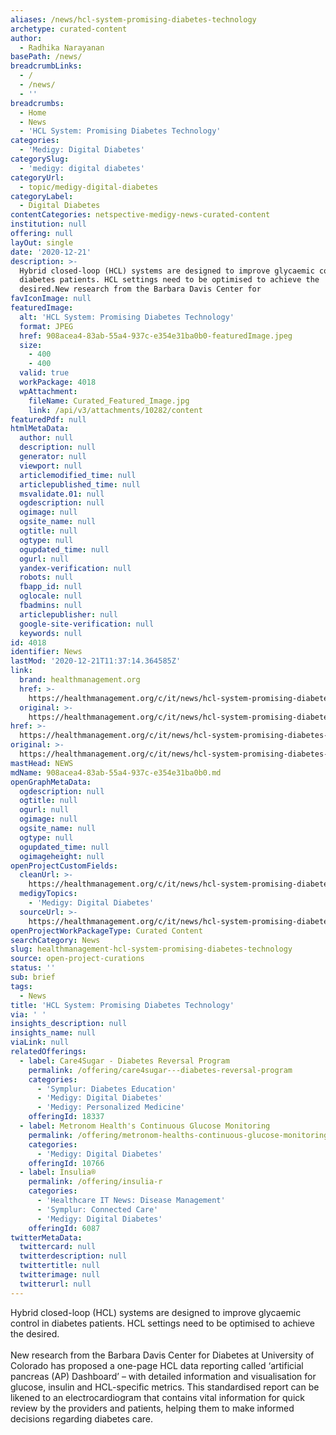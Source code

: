 ```yaml
---
aliases: /news/hcl-system-promising-diabetes-technology
archetype: curated-content
author:
  - Radhika Narayanan
basePath: /news/
breadcrumbLinks:
  - /
  - /news/
  - ''
breadcrumbs:
  - Home
  - News
  - 'HCL System: Promising Diabetes Technology'
categories:
  - 'Medigy: Digital Diabetes'
categorySlug:
  - 'medigy: digital diabetes'
categoryUrl:
  - topic/medigy-digital-diabetes
categoryLabel:
  - Digital Diabetes
contentCategories: netspective-medigy-news-curated-content
institution: null
offering: null
layOut: single
date: '2020-12-21'
description: >-
  Hybrid closed-loop (HCL) systems are designed to improve glycaemic control in
  diabetes patients. HCL settings need to be optimised to achieve the
  desired.New research from the Barbara Davis Center for
favIconImage: null
featuredImage:
  alt: 'HCL System: Promising Diabetes Technology'
  format: JPEG
  href: 908acea4-83ab-55a4-937c-e354e31ba0b0-featuredImage.jpeg
  size:
    - 400
    - 400
  valid: true
  workPackage: 4018
  wpAttachment:
    fileName: Curated_Featured_Image.jpg
    link: /api/v3/attachments/10282/content
featuredPdf: null
htmlMetaData:
  author: null
  description: null
  generator: null
  viewport: null
  articlemodified_time: null
  articlepublished_time: null
  msvalidate.01: null
  ogdescription: null
  ogimage: null
  ogsite_name: null
  ogtitle: null
  ogtype: null
  ogupdated_time: null
  ogurl: null
  yandex-verification: null
  robots: null
  fbapp_id: null
  oglocale: null
  fbadmins: null
  articlepublisher: null
  google-site-verification: null
  keywords: null
id: 4018
identifier: News
lastMod: '2020-12-21T11:37:14.364585Z'
link:
  brand: healthmanagement.org
  href: >-
    https://healthmanagement.org/c/it/news/hcl-system-promising-diabetes-technology
  original: >-
    https://healthmanagement.org/c/it/news/hcl-system-promising-diabetes-technology
href: >-
  https://healthmanagement.org/c/it/news/hcl-system-promising-diabetes-technology
original: >-
  https://healthmanagement.org/c/it/news/hcl-system-promising-diabetes-technology
mastHead: NEWS
mdName: 908acea4-83ab-55a4-937c-e354e31ba0b0.md
openGraphMetaData:
  ogdescription: null
  ogtitle: null
  ogurl: null
  ogimage: null
  ogsite_name: null
  ogtype: null
  ogupdated_time: null
  ogimageheight: null
openProjectCustomFields:
  cleanUrl: >-
    https://healthmanagement.org/c/it/news/hcl-system-promising-diabetes-technology
  medigyTopics:
    - 'Medigy: Digital Diabetes'
  sourceUrl: >-
    https://healthmanagement.org/c/it/news/hcl-system-promising-diabetes-technology
openProjectWorkPackageType: Curated Content
searchCategory: News
slug: healthmanagement-hcl-system-promising-diabetes-technology
source: open-project-curations
status: ''
sub: brief
tags:
  - News
title: 'HCL System: Promising Diabetes Technology'
via: ' '
insights_description: null
insights_name: null
viaLink: null
relatedOfferings:
  - label: Care4Sugar - Diabetes Reversal Program
    permalink: /offering/care4sugar---diabetes-reversal-program
    categories:
      - 'Symplur: Diabetes Education'
      - 'Medigy: Digital Diabetes'
      - 'Medigy: Personalized Medicine'
    offeringId: 18337
  - label: Metronom Health's Continuous Glucose Monitoring
    permalink: /offering/metronom-healths-continuous-glucose-monitoring
    categories:
      - 'Medigy: Digital Diabetes'
    offeringId: 10766
  - label: Insulia®
    permalink: /offering/insulia-r
    categories:
      - 'Healthcare IT News: Disease Management'
      - 'Symplur: Connected Care'
      - 'Medigy: Digital Diabetes'
    offeringId: 6087
twitterMetaData:
  twittercard: null
  twitterdescription: null
  twittertitle: null
  twitterimage: null
  twitterurl: null
---
```

<p>Hybrid closed-loop (HCL) systems are designed to improve glycaemic control in diabetes patients. HCL settings need to be optimised to achieve the desired.<br><br>New research from the Barbara Davis Center for Diabetes at University of Colorado has proposed a one-page HCL data reporting called ‘artificial pancreas (AP) Dashboard’ – with detailed information and visualisation for glucose, insulin and HCL-specific metrics. This standardised report can be likened to an electrocardiogram that contains vital information for quick review by the providers and patients, helping them to make informed decisions regarding diabetes care.</p>